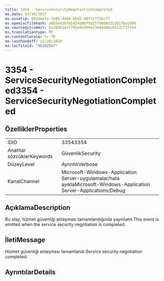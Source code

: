 ```yaml
---
title: 3354 - ServiceSecurityNegotiationCompleted
ms.date: 03/30/2017
ms.assetid: 093aeefe-1609-4409-b6d2-00f71772bcf7
ms.openlocfilehash: a0b5e43b765434d88f9a2579800d313b1fba1096
ms.sourcegitcommit: bc293b14af795e0e999e3304dd40c0222cf2ffe4
ms.translationtype: MT
ms.contentlocale: tr-TR
ms.lasthandoff: 11/26/2020
ms.locfileid: "96282567"
---
```

# <a name="3354---servicesecuritynegotiationcompleted"></a><span data-ttu-id="6f96d-102">3354 - ServiceSecurityNegotiationCompleted</span><span class="sxs-lookup"><span data-stu-id="6f96d-102">3354 - ServiceSecurityNegotiationCompleted</span></span>

## <a name="properties"></a><span data-ttu-id="6f96d-103">Özellikler</span><span class="sxs-lookup"><span data-stu-id="6f96d-103">Properties</span></span>  
  
|||  
|-|-|  
|<span data-ttu-id="6f96d-104">ID</span><span class="sxs-lookup"><span data-stu-id="6f96d-104">ID</span></span>|<span data-ttu-id="6f96d-105">3354</span><span class="sxs-lookup"><span data-stu-id="6f96d-105">3354</span></span>|  
|<span data-ttu-id="6f96d-106">Anahtar sözcükler</span><span class="sxs-lookup"><span data-stu-id="6f96d-106">Keywords</span></span>|<span data-ttu-id="6f96d-107">Güvenlik</span><span class="sxs-lookup"><span data-stu-id="6f96d-107">Security</span></span>|  
|<span data-ttu-id="6f96d-108">Düzey</span><span class="sxs-lookup"><span data-stu-id="6f96d-108">Level</span></span>|<span data-ttu-id="6f96d-109">Ayrıntılı</span><span class="sxs-lookup"><span data-stu-id="6f96d-109">Verbose</span></span>|  
|<span data-ttu-id="6f96d-110">Kanal</span><span class="sxs-lookup"><span data-stu-id="6f96d-110">Channel</span></span>|<span data-ttu-id="6f96d-111">Microsoft-Windows-Application Server-uygulamalar/hata ayıkla</span><span class="sxs-lookup"><span data-stu-id="6f96d-111">Microsoft-Windows-Application Server-Applications/Debug</span></span>|  
  
## <a name="description"></a><span data-ttu-id="6f96d-112">Açıklama</span><span class="sxs-lookup"><span data-stu-id="6f96d-112">Description</span></span>  

 <span data-ttu-id="6f96d-113">Bu olay, hizmet güvenliği anlaşması tamamlandığında yayınlanır.</span><span class="sxs-lookup"><span data-stu-id="6f96d-113">This event is emitted when the service security negotiation is completed.</span></span>  
  
## <a name="message"></a><span data-ttu-id="6f96d-114">İleti</span><span class="sxs-lookup"><span data-stu-id="6f96d-114">Message</span></span>  

 <span data-ttu-id="6f96d-115">Hizmet güvenliği anlaşması tamamlandı.</span><span class="sxs-lookup"><span data-stu-id="6f96d-115">Service security negotiation completed.</span></span>  
  
## <a name="details"></a><span data-ttu-id="6f96d-116">Ayrıntılar</span><span class="sxs-lookup"><span data-stu-id="6f96d-116">Details</span></span>
